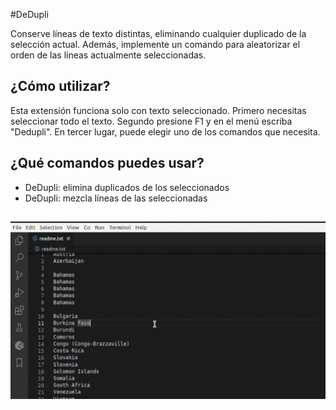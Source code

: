 #DeDupli

Conserve líneas de texto distintas, eliminando cualquier duplicado de la selección actual. Además, implemente un comando para aleatorizar el orden de las líneas actualmente seleccionadas.

## ¿Cómo utilizar?

Esta extensión funciona solo con texto seleccionado. Primero necesitas seleccionar todo el texto. Segundo presione F1 y en el menú escriba "Dedupli". En tercer lugar, puede elegir uno de los comandos que necesita.

## ¿Qué comandos puedes usar?

- DeDupli: elimina duplicados de los seleccionados
- DeDupli: mezcla líneas de las seleccionadas

##

[![Extensión Vscode](/translations/demo.gif 'Demostración de la extensión Vscode')](https://learnwithyan.com)

#
